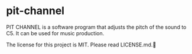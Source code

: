 # pit-channel
PIT CHANNEL is a software program that adjusts the pitch of the sound to C5. It can be used for music production.

The license for this project is MIT.
Please read LICENSE.md.🫡
